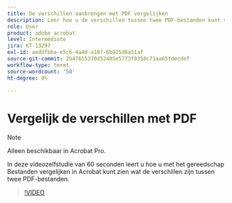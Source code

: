 ```yaml
---
title: De verschillen aanbrengen met PDF vergelijken
description: Leer hoe u de verschillen tussen twee PDF-bestanden kunt vaststellen met het gereedschap Bestanden vergelijken in Acrobat
role: User
product: adobe acrobat
level: Intermediate
jira: KT-13297
exl-id: aeddfbba-e5c6-4a4d-a187-6b925d8a31af
source-git-commit: 2b47655370d52405e5773f0358c71aa65fdecdef
workflow-type: tm+mt
source-wordcount: '58'
ht-degree: 0%

---
```


# Vergelijk de verschillen met PDF

>[!NOTE]
>
>Alleen beschikbaar in Acrobat Pro.

In deze videozelfstudie van 60 seconden leert u hoe u met het gereedschap Bestanden vergelijken in Acrobat kunt zien wat de verschillen zijn tussen twee PDF-bestanden.

>[!VIDEO](https://video.tv.adobe.com/v/3409905?quality=12&learn=on&hidetitle=true)
